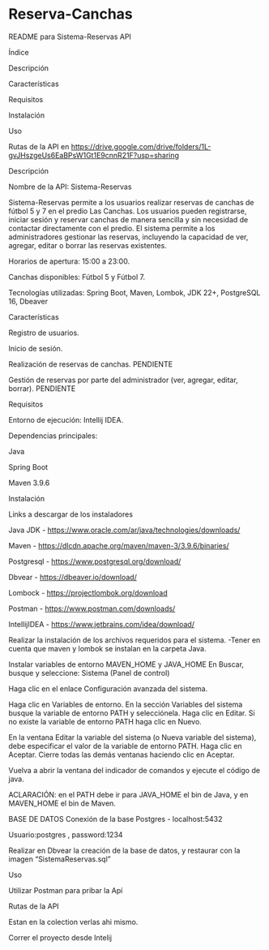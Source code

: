 # Reserva-Canchas
README para Sistema-Reservas API

Índice

Descripción

Características

Requisitos

Instalación

Uso

Rutas de la API en https://drive.google.com/drive/folders/1L-gvJHszgeUs6EaBPsW1Gt1E9cnnR21F?usp=sharing

Descripción

Nombre de la API: Sistema-Reservas

Sistema-Reservas permite a los usuarios realizar reservas de canchas de fútbol 5 y 7 en el predio Las Canchas. Los usuarios pueden registrarse, iniciar sesión y reservar canchas de manera sencilla y sin necesidad de contactar directamente con el predio. El sistema permite a los administradores gestionar las reservas, incluyendo la capacidad de ver, agregar, editar o borrar las reservas existentes.

Horarios de apertura: 15:00 a 23:00.

Canchas disponibles: Fútbol 5 y Fútbol 7.

Tecnologías utilizadas: Spring Boot, Maven, Lombok, JDK 22+, PostgreSQL 16, Dbeaver

Características

Registro de usuarios.

Inicio de sesión.

Realización de reservas de canchas. PENDIENTE

Gestión de reservas por parte del administrador (ver, agregar, editar, borrar). PENDIENTE

Requisitos

Entorno de ejecución: Intellij IDEA.

Dependencias principales:

Java

Spring Boot

Maven 3.9.6

Instalación

Links a descargar de los instaladores

Java JDK - https://www.oracle.com/ar/java/technologies/downloads/

Maven - https://dlcdn.apache.org/maven/maven-3/3.9.6/binaries/

Postgresql - https://www.postgresql.org/download/

Dbvear - https://dbeaver.io/download/

Lombock - https://projectlombok.org/download

Postman - https://www.postman.com/downloads/

IntellijIDEA - https://www.jetbrains.com/idea/download/

Realizar la instalación de los archivos requeridos para el sistema.
-Tener en cuenta que maven y lombok se instalan en la carpeta Java.

Instalar variables de entorno MAVEN_HOME y JAVA_HOME
En Buscar, busque y seleccione: Sistema (Panel de control)

Haga clic en el enlace Configuración avanzada del sistema.

Haga clic en Variables de entorno. En la sección Variables del sistema busque la variable de entorno PATH y selecciónela. Haga clic en Editar. Si no existe la variable de entorno PATH haga clic en Nuevo.

En la ventana Editar la variable del sistema (o Nueva variable del sistema), debe especificar el valor de la variable de entorno PATH. Haga clic en Aceptar. Cierre todas las demás ventanas haciendo clic en Aceptar.

Vuelva a abrir la ventana del indicador de comandos y ejecute el código de java.

ACLARACIÓN: en el PATH debe ir para JAVA_HOME el bin de Java, y en MAVEN_HOME el bin de Maven.

BASE DE DATOS
Conexión de la base Postgres - localhost:5432

Usuario:postgres , password:1234

Realizar en Dbvear la creación de la base de datos, y restaurar con la imagen “SistemaReservas.sql”

Uso

Utilizar Postman para pribar la Apí

Rutas de la API

Estan en la colection verlas ahi mismo.

Correr el proyecto desde Intelij
